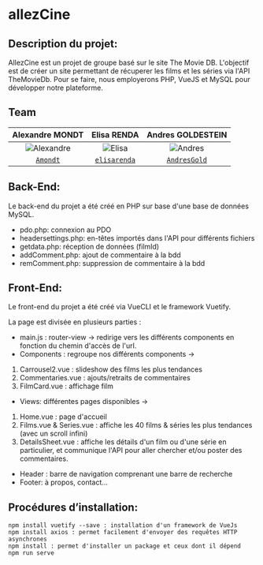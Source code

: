 # allezCine 

## Description du projet: 

AllezCine est un projet de groupe basé sur le site The Movie DB. L'objectif est de créer un site permettant de récuperer les films et les séries via l'API TheMovieDb. Pour se faire, nous employerons PHP, VueJS et MySQL pour développer notre plateforme.

## <a name="Team">Team</a>

| Alexandre MONDT | Elisa RENDA | Andres GOLDESTEIN
| :---: |:---:| :---:| 
| ![Alexandre](https://avatars2.githubusercontent.com/u/43409069?s=100&v=4)| ![Elisa](https://avatars0.githubusercontent.com/u/46518645?s=100&v=4) | ![Andres](https://avatars1.githubusercontent.com/u/46483156?s=100&v=4)|
| <a href="https://github.com/Amondt" target="_blank">`Amondt`</a> | <a href="https://github.com/elisarenda" target="_blank">`elisarenda`</a> | <a href="https://github.com/AndresGol" target="_blank">`AndresGold`</a> |

## Back-End:
Le back-end du projet a été créé en PHP sur base d'une base de données MySQL.

* pdo.php: connexion au PDO
* headersettings.php: en-têtes importés dans l'API pour différents fichiers
* getdata.php: réception de données (filmId)
* addComment.php: ajout de commentaire à la bdd
* remComment.php: suppression de commentaire à la bdd


## Front-End: 
Le front-end du projet a été créé via VueCLI et le framework Vuetify.

La page est divisée en plusieurs parties :
* main.js : router-view ->
redirige vers les différents components en fonction du chemin d'accès de l'url.
* Components : regroupe nos différents components ->
1. Carrousel2.vue : slideshow des films les plus tendances
2. Commentaries.vue : ajouts/retraits de commentaires
3. FilmCard.vue : affichage film 
* Views: différentes pages disponibles ->
1. Home.vue : page d'accueil
2. Films.vue & Series.vue : affiche les 40 films & séries les plus tendances (avec un scroll infini)
3. DetailsSheet.vue : affiche les détails d'un film ou d'une série en particulier, et communique l'API pour aller chercher et/ou poster des commentaires.
* Header : barre de navigation comprenant une barre de recherche
* Footer: à propos, contact...

## Procédures d’installation:
````
npm install vuetify --save : installation d'un framework de VueJs
npm install axios : permet facilement d'envoyer des requêtes HTTP asynchrones
npm install : permet d'installer un package et ceux dont il dépend
npm run serve

````
